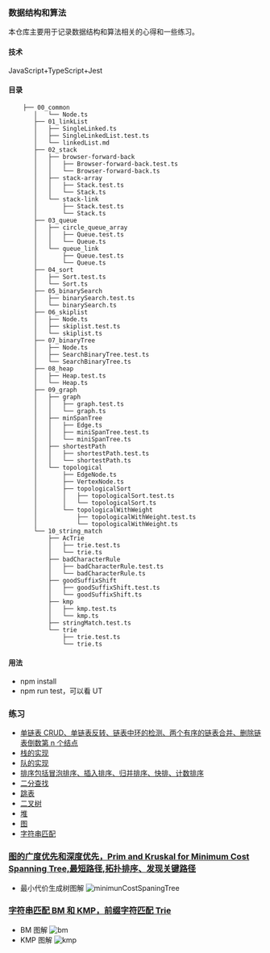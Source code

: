 ### 数据结构和算法

本仓库主要用于记录数据结构和算法相关的心得和一些练习。

#### 技术

JavaScript+TypeScript+Jest

#### 目录

```
    ├── 00_common
       │   └── Node.ts
       ├── 01_linkList
       │   ├── SingleLinked.ts
       │   ├── SingleLinkedList.test.ts
       │   └── linkedList.md
       ├── 02_stack
       │   ├── browser-forward-back
       │   │   ├── Browser-forward-back.test.ts
       │   │   └── Browser-forward-back.ts
       │   ├── stack-array
       │   │   ├── Stack.test.ts
       │   │   └── Stack.ts
       │   └── stack-link
       │       ├── Stack.test.ts
       │       └── Stack.ts
       ├── 03_queue
       │   ├── circle_queue_array
       │   │   ├── Queue.test.ts
       │   │   └── Queue.ts
       │   └── queue_link
       │       ├── Queue.test.ts
       │       └── Queue.ts
       ├── 04_sort
       │   ├── Sort.test.ts
       │   └── Sort.ts
       ├── 05_binarySearch
       │   ├── binarySearch.test.ts
       │   └── binarySearch.ts
       ├── 06_skiplist
       │   ├── Node.ts
       │   ├── skiplist.test.ts
       │   └── skiplist.ts
       ├── 07_binaryTree
       │   ├── Node.ts
       │   ├── SearchBinaryTree.test.ts
       │   └── SearchBinaryTree.ts
       ├── 08_heap
       │   ├── Heap.test.ts
       │   └── Heap.ts
       ├── 09_graph
       │   ├── graph
       │   │   ├── graph.test.ts
       │   │   └── graph.ts
       │   ├── minSpanTree
       │   │   ├── Edge.ts
       │   │   ├── miniSpanTree.test.ts
       │   │   └── miniSpanTree.ts
       │   ├── shortestPath
       │   │   ├── shortestPath.test.ts
       │   │   └── shortestPath.ts
       │   └── topological
       │       ├── EdgeNode.ts
       │       ├── VertexNode.ts
       │       ├── topologicalSort
       │       │   ├── topologicalSort.test.ts
       │       │   └── topologicalSort.ts
       │       └── topologicalWithWeight
       │           ├── topologicalWithWeight.test.ts
       │           └── topologicalWithWeight.ts
       └── 10_string_match
           ├── AcTrie
           │   ├── trie.test.ts
           │   └── trie.ts
           ├── badCharacterRule
           │   ├── badCharacterRule.test.ts
           │   └── badCharacterRule.ts
           ├── goodSuffixShift
           │   ├── goodSuffixShift.test.ts
           │   └── goodSuffixShift.ts
           ├── kmp
           │   ├── kmp.test.ts
           │   └── kmp.ts
           ├── stringMatch.test.ts
           └── trie
               ├── trie.test.ts
               └── trie.ts

```

#### 用法

- npm install
- npm run test，可以看 UT

### 练习

- [单链表 CRUD、单链表反转、链表中环的检测、两个有序的链表合并、删除链表倒数第 n 个结点](/src/01_linkList)
- [栈的实现](/src/02_stack/)
- [队的实现](/src/03_queue)
- [排序包括冒泡排序、插入排序、归并排序、快排、计数排序](/src/04_sort)
- [二分查找](/src/05_binarySearch)
- [跳表](/src/06_skiplist)
- [二叉树](/src/07_binaryTree)
- [堆](/src/08_heap)
- [图](/src/09_graph)
- [字符串匹配](/src/10_string_match)

### [图的广度优先和深度优先，Prim and Kruskal for Minimum Cost Spanning Tree,最短路径,拓扑排序、发现关键路径](/src/09_graph)

- 最小代价生成树图解
  ![minimunCostSpaningTree](https://user-images.githubusercontent.com/19220476/128635541-b8b8378a-8c87-4b05-a62b-0cc8383faf04.png)

### [字符串匹配 BM 和 KMP，前缀字符匹配 Trie](/src/10_string_match)

- BM 图解
  ![bm](https://user-images.githubusercontent.com/19220476/128634454-5a3f21c7-1f57-480b-894c-a29022712924.png)
- KMP 图解
  ![kmp](https://user-images.githubusercontent.com/19220476/128634444-1df452ef-6b81-40cd-9e73-9140e7fc4da3.png)
